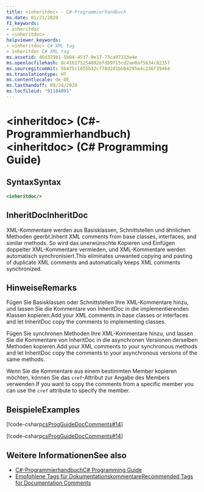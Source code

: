 ```yaml
---
title: <inheritdoc> - C#-Programmierhandbuch
ms.date: 01/21/2020
f1_keywords:
- inheritdoc
- <inheritdoc>
helpviewer_keywords:
- <inheritdoc> C# XML tag
- inheritdoc C# XML tag
ms.assetid: 46d329b1-5b84-4537-9e17-73ca97313e4e
ms.openlocfilehash: 8c416275254892efdb9f15cd2ae0af5634c82357
ms.sourcegitcommit: 5b475c1855b32cf78d2d1bbb4295e4c236f39464
ms.translationtype: HT
ms.contentlocale: de-DE
ms.lasthandoff: 09/24/2020
ms.locfileid: "91184091"
---
```

# <a name="inheritdoc-c-programming-guide"></a><span data-ttu-id="fd623-102">\<inheritdoc> (C#-Programmierhandbuch)</span><span class="sxs-lookup"><span data-stu-id="fd623-102">\<inheritdoc> (C# Programming Guide)</span></span>

## <a name="syntax"></a><span data-ttu-id="fd623-103">Syntax</span><span class="sxs-lookup"><span data-stu-id="fd623-103">Syntax</span></span>  
  
```xml  
<inheritdoc/>
```  

## <a name="inheritdoc"></a><span data-ttu-id="fd623-104">InheritDoc</span><span class="sxs-lookup"><span data-stu-id="fd623-104">InheritDoc</span></span>

<span data-ttu-id="fd623-105">XML-Kommentare werden aus Basisklassen, Schnittstellen und ähnlichen Methoden geerbt.</span><span class="sxs-lookup"><span data-stu-id="fd623-105">Inherit XML comments from base classes, interfaces, and similar methods.</span></span> <span data-ttu-id="fd623-106">So wird das unerwünschte Kopieren und Einfügen doppelter XML-Kommentare vermieden, und XML-Kommentare werden automatisch synchronisiert.</span><span class="sxs-lookup"><span data-stu-id="fd623-106">This eliminates unwanted copying and pasting of duplicate XML comments and automatically keeps XML comments synchronized.</span></span>
  
## <a name="remarks"></a><span data-ttu-id="fd623-107">Hinweise</span><span class="sxs-lookup"><span data-stu-id="fd623-107">Remarks</span></span>  

<span data-ttu-id="fd623-108">Fügen Sie Basisklassen oder Schnittstellen Ihre XML-Kommentare hinzu, und lassen Sie die Kommentare von InheritDoc in die implementierenden Klassen kopieren.</span><span class="sxs-lookup"><span data-stu-id="fd623-108">Add your XML comments in base classes or interfaces and let InheritDoc copy the comments to implementing classes.</span></span>

<span data-ttu-id="fd623-109">Fügen Sie synchronen Methoden Ihre XML-Kommentare hinzu, und lassen Sie die Kommentare von InheritDoc in die asynchronen Versionen derselben Methoden kopieren.</span><span class="sxs-lookup"><span data-stu-id="fd623-109">Add your XML comments to your synchronous methods and let InheritDoc copy the comments to your asynchronous versions of the same methods.</span></span>  

<span data-ttu-id="fd623-110">Wenn Sie die Kommentare aus einem bestimmten Member kopieren möchten, können Sie das `cref`-Attribut zur Angabe des Members verwenden.</span><span class="sxs-lookup"><span data-stu-id="fd623-110">If you want to copy the comments from a specific member you can use the `cref` attribute to specify the member.</span></span>
  
## <a name="examples"></a><span data-ttu-id="fd623-111">Beispiele</span><span class="sxs-lookup"><span data-stu-id="fd623-111">Examples</span></span>

[!code-csharp[csProgGuideDocComments#14](~/samples/snippets/csharp/VS_Snippets_VBCSharp/csProgGuideDocComments/CS/DocComments.cs#16)]  

[!code-csharp[csProgGuideDocComments#14](~/samples/snippets/csharp/VS_Snippets_VBCSharp/csProgGuideDocComments/CS/DocComments.cs#17)]  

## <a name="see-also"></a><span data-ttu-id="fd623-112">Weitere Informationen</span><span class="sxs-lookup"><span data-stu-id="fd623-112">See also</span></span>

- [<span data-ttu-id="fd623-113">C#-Programmierhandbuch</span><span class="sxs-lookup"><span data-stu-id="fd623-113">C# Programming Guide</span></span>](../index.md)
- [<span data-ttu-id="fd623-114">Empfohlene Tags für Dokumentationskommentare</span><span class="sxs-lookup"><span data-stu-id="fd623-114">Recommended Tags for Documentation Comments</span></span>](./recommended-tags-for-documentation-comments.md)

